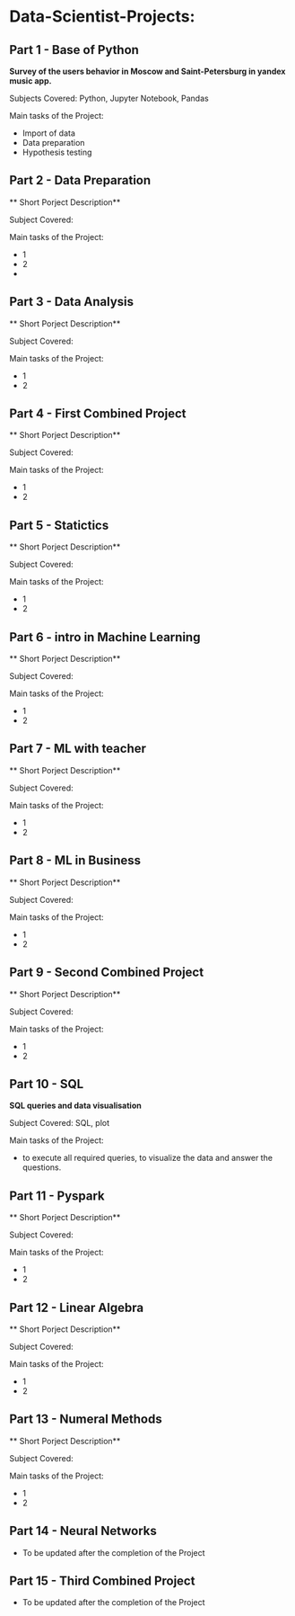 # Data-Scientist-Projects:

## Part 1  - Base of Python

**Survey of the users behavior in Moscow and Saint-Petersburg in yandex music app.**

Subjects Covered: Python, Jupyter Notebook, Pandas

Main tasks of the Project:
 - Import of data
 - Data preparation
 - Hypothesis testing

## Part 2  - Data Preparation

** Short Porject Description** 

Subject Covered:

Main tasks of the Project:
- 1
- 2
- 

## Part 3  - Data Analysis

** Short Porject Description** 

Subject Covered:

Main tasks of the Project:
- 1
- 2


## Part 4  - First Combined Project

** Short Porject Description** 

Subject Covered:

Main tasks of the Project:
- 1
- 2


## Part 5  - Statictics

** Short Porject Description** 

Subject Covered:

Main tasks of the Project:
- 1
- 2


## Part 6  - intro in Machine Learning

** Short Porject Description** 

Subject Covered:

Main tasks of the Project:
- 1
- 2


## Part 7  - ML with teacher

** Short Porject Description** 

Subject Covered:

Main tasks of the Project:
- 1
- 2


## Part 8  - ML in Business

** Short Porject Description** 

Subject Covered:

Main tasks of the Project:
- 1
- 2


## Part 9  - Second Combined Project

** Short Porject Description** 

Subject Covered:

Main tasks of the Project:
- 1
- 2



## Part 10 - SQL

**SQL queries and data visualisation** 

Subject Covered: SQL, plot

Main tasks of the Project:
- to execute all required queries, to visualize the data and answer the questions.


## Part 11 - Pyspark

** Short Porject Description** 

Subject Covered:

Main tasks of the Project:
- 1
- 2


## Part 12 - Linear Algebra

** Short Porject Description** 

Subject Covered:

Main tasks of the Project:
- 1
- 2

## Part 13 - Numeral Methods


** Short Porject Description** 

Subject Covered:

Main tasks of the Project:
- 1
- 2



## Part 14 - Neural Networks
 - To be updated after the completion of the Project
## Part 15 - Third Combined Project
 - To be updated after the completion of the Project


